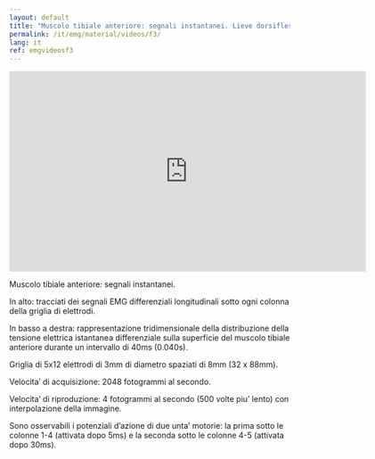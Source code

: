 ```yaml
---
layout: default
title: "Muscolo tibiale anteriore: segnali instantanei. Lieve dorsiflessione del piede."
permalink: /it/emg/material/videos/f3/
lang: it
ref: emgvideosf3
---
```


<iframe width="640" height="360" src="https://www.youtube-nocookie.com/embed/DdzP4WTWh3I?si=YAXisajQLp3FrDi6&rel=0" title="YouTube video player" frameborder="0" allow="accelerometer; autoplay; clipboard-write; encrypted-media; gyroscope; picture-in-picture; web-share" allowfullscreen></iframe>

Muscolo tibiale anteriore: segnali instantanei.

In alto: tracciati dei segnali EMG differenziali longitudinali sotto ogni colonna della griglia di elettrodi.

In basso a destra: rappresentazione tridimensionale della distribuzione della tensione elettrica istantanea differenziale sulla superficie del muscolo tibiale anteriore durante un intervallo di 40ms (0.040s).

Griglia di 5x12 elettrodi di 3mm di diametro spaziati di 8mm (32 x 88mm).

Velocita’ di acquisizione: 2048 fotogrammi al secondo.

Velocita’ di riproduzione: 4 fotogrammi al secondo (500 volte piu’ lento) con interpolazione della immagine.

Sono osservabili i potenziali d’azione di due unta’ motorie: la prima sotto le colonne 1-4 (attivata dopo 5ms) e la seconda sotto le colonne 4-5 (attivata dopo 30ms).